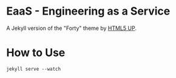 # EaaS - Engineering as a Service

A Jekyll version of the "Forty" theme by [HTML5 UP](https://html5up.net/).  

# How to Use

`jekyll serve --watch`
